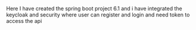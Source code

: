 Here I have created the spring boot project 6.1 and i have integrated the keycloak  and security 
where user can register and login and need token to access the api 
